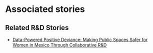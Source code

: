 # Associated stories

<!-- !!DO NOT REMOVE!! start autogenerated hyperlinks -->
## Related R&D Stories
- [Data-Powered Positive Deviance: Making Public Spaces Safer for Women in Mexico Through Collaborative R&D](/RnD-Archive/stories/?doc=Explorers_MEX)
<!-- !!DO NOT REMOVE!! end autogenerated hyperlinks -->